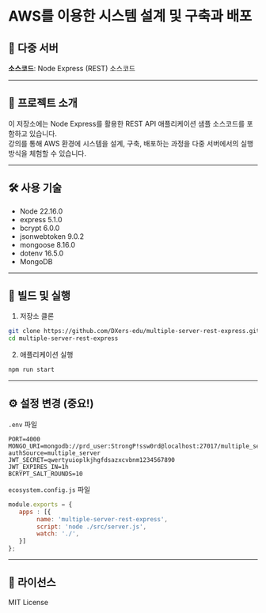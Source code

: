 # AWS를 이용한 시스템 설계 및 구축과 배포

## 🏁 다중 서버
**소스코드**: Node Express (REST) 소스코드

---

## 📖 프로젝트 소개
이 저장소에는 Node Express를 활용한 REST API 애플리케이션 샘플 소스코드를 포함하고 있습니다.  
강의를 통해 AWS 환경에 시스템을 설계, 구축, 배포하는 과정을 다중 서버에서의 실행 방식을 체험할 수 있습니다.

---

## 🛠️ 사용 기술
- Node 22.16.0
- express 5.1.0
- bcrypt 6.0.0
- jsonwebtoken 9.0.2
- mongoose 8.16.0
- dotenv 16.5.0
- MongoDB

---

## 🚀 빌드 및 실행
1. 저장소 클론  
```bash
git clone https://github.com/DXers-edu/multiple-server-rest-express.git
cd multiple-server-rest-express
```

2. 애플리케이션 실행  
```bash
npm run start
```

---

## ⚙️ 설정 변경 (중요!)

`.env` 파일

```properties
PORT=4000
MONGO_URI=mongodb://prd_user:StrongP!ssw0rd@localhost:27017/multiple_server?authSource=multiple_server
JWT_SECRET=qwertyuioplkjhgfdsazxcvbnm1234567890
JWT_EXPIRES_IN=1h
BCRYPT_SALT_ROUNDS=10
```

`ecosystem.config.js` 파일

```javascript
module.exports = {
   apps : [{
        name: 'multiple-server-rest-express',
        script: 'node ./src/server.js',
        watch: './',
   }]
};
```

---

## 📜 라이선스
MIT License  
